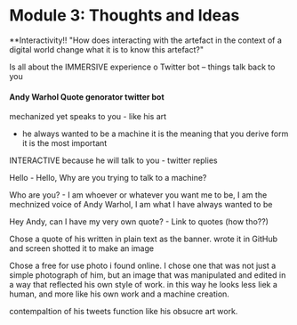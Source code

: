 # Module 3: Thoughts and Ideas


**Interactivity!!
"How does interacting with the artefact in the context of a digital world change what it is to know this artefact?"



Is all about the IMMERSIVE experience
o	Twitter bot – things talk back to you 


#### Andy Warhol Quote genorator twitter bot
mechanized yet speaks to you - like his art 
* he always wanted to be a machine
it is the meaning that you derive form it is the most important 


INTERACTIVE because he will talk to you - twitter replies


Hello - Hello, Why are you trying to talk to a machine?

Who are you? - I am whoever or whatever you want me to be, I am the mechnized voice of Andy Warhol, I am what I have always wanted to be 

Hey Andy, can I have my very own quote? - Link to quotes (how tho??)




Chose a quote of his written in plain text as the banner. 
wrote it in GitHub and screen shotted it  to make an image


Chose a free for use photo i found online. I chose one that was not just a simple photograph of him, but an image that was manipulated and edited in a way that reflected his own style of work. in this way he looks less liek a human, and more like his own work and a machine creation.


contempaltion of his tweets function like his obsucre art work. 
